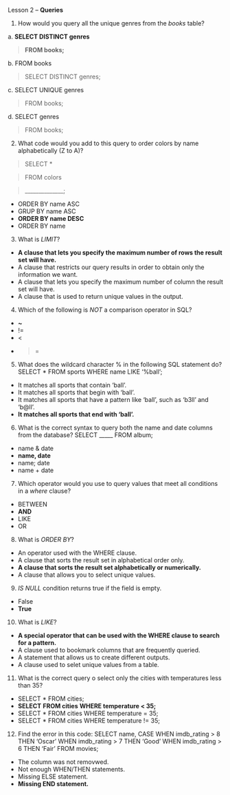 Lesson 2 – **Queries**

1.	How would you query all the unique genres from the *books* table?

a.	**SELECT DISTINCT genres**
>	**FROM books;**
	
b.	FROM books
>	SELECT DISTINCT genres;
	
c. 	SELECT UNIQUE genres
>	FROM books;
	
d.	SELECT genres
>	FROM books;

2.	What code would you add to this query to order colors by name alphabetically (Z to A)?
> SELECT *

> FROM colors

> ______________;
-	ORDER BY name ASC
-	GRUP BY name ASC
-	**ORDER BY name DESC**
-	ORDER BY name
3.	What is *LIMIT*?
-	**A clause that lets you specify the maximum number of rows the result set will have.**
-	A clause that restricts our query results in order to obtain only the information we want.
-	A clause that lets you specify the maximum number of column the result set will have.
-	A clause that is used to return unique values in the output.
4.	Which of the following is *NOT* a comparison operator in SQL?
-	**~**
-	!=
-	<
-	>=
5.	What does the wildcard character % in the following SQL statement do?
SELECT *
FROM sports
WHERE name LIKE ‘%ball’;
-	It matches all sports that contain ‘ball’.
-	It matches all sports that begin with ‘ball’.
-	It matches all sports that have a pattern like ‘ball’, such as ‘b3ll’ and ‘b@ll’.
-	**It matches all sports that end with ‘ball’.**
6.	What is the correct syntax to query both the name and date columns from the database?
SELECT _____
FROM album;
-	name & date
-	**name, date**
-	name; date
-	name + date
7.	Which operator would you use to query values that meet all conditions in a *where* clause?
-	BETWEEN
-	**AND**
-	LIKE
-	OR
8.	What is *ORDER BY*?
-	An operator used with the WHERE clause.
-	A clause that sorts the result set in alphabetical order only.
-	**A clause that sorts the result set alphabetically or numerically.**
-	A clause that allows you to select unique values.
9.	*IS NULL* condition returns true if the field is empty.
-	False
-	**True**
10.	What is *LIKE*?
-	**A special operator that can be used with the WHERE clause to search for a pattern.**
-	A clause used to bookmark columns that are frequently queried.
-	A statement that allows us to create different outputs.
-	A clause used to selet unique values from a table.
11.	What is the correct query o select only the cities with temperatures less than 35?
-	SELECT *
FROM cities;
-	**SELECT**
**FROM cities**
**WHERE temperature < 35;**
-	SELECT *
FROM cities
WHERE temperature = 35;
-	SELECT *
FROM cities
WHERE temperature != 35;
12.	Find the error in this code:
SELECT name,
	CASE
		WHEN imdb_rating > 8 THEN ‘Oscar’
		WHEN imdb_rating > 7 THEN ‘Good’
		WHEN imdb_rating > 6 THEN ‘Fair’
FROM movies;
-	The column was not removwed.
-	Not enough WHEN/THEN statements.
-	Missing ELSE statement.
-	**Missing END statement.**
